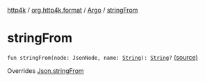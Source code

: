 [http4k](../../index.md) / [org.http4k.format](../index.md) / [Argo](index.md) / [stringFrom](./string-from.md)

# stringFrom

`fun stringFrom(node: JsonNode, name: `[`String`](https://kotlinlang.org/api/latest/jvm/stdlib/kotlin/-string/index.html)`): `[`String`](https://kotlinlang.org/api/latest/jvm/stdlib/kotlin/-string/index.html)`?` [(source)](https://github.com/http4k/http4k/blob/master/http4k-format-argo/src/main/kotlin/org/http4k/format/Argo.kt#L48)

Overrides [Json.stringFrom](../-json/string-from.md)

